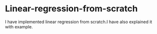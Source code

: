 # Linear-regression-from-scratch
I have implemented linear regression from scratch.I have also explained it with example.
